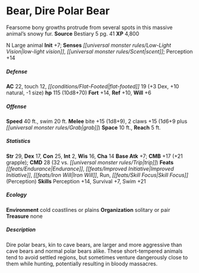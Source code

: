 ﻿---
cssclass: [monsters]
title1: Bear, Dire Polar Bear
desc_short: Fearsome bony growths protrude from several spots in this massive animal's
  snowy fur.
title2: Dire Polar Bear
CR: 8
sources:
- name: Bestiary 5
  page: 41
  link: http://paizo.com/products/btpy9g9x?Pathfinder-Roleplaying-Game-Bestiary-5
XP: 4800
alignment: N
size: Large
type: animal
initiative:
  bonus: 7
senses:
  low-light vision: true
  scent: true
AC:
  AC: 22
  touch: 12
  flat_footed: 19
  components:
    dex: 3
    natural: 10
    size: -1
HP:
  HP: 115
  long: 10d8+70
saves:
  fort: 14
  ref: 10
  will: 6
speeds:
  base: 40
  swim: 20
attacks:
  melee:
  - - text: bite +15 (1d8+9)
      entries:
      - - damage: 1d8+9
      attack: bite
      bonus:
      - 15
    - text: 2 claws +15 (1d6+9 plus grab)
      entries:
      - - damage: 1d6+9
        - effect: grab
      count: 2
      attack: claws
      bonus:
      - 15
space: 10
reach: 5
ability_scores:
  STR: 29
  DEX: 17
  CON: 25
  INT: 2
  WIS: 16
  CHA: 14
BAB: 7
CMB: 17
CMB_other: +21 grapple
CMD: 28
CMD_other: 32 vs. trip
feats:
- name: Endurance
- name: Improved Initiative
- name: Iron Will
- name: Run
- name: Skill Focus (Perception)
skills:
  Perception: 14
  Survival: 7
  Swim: 21
ecology:
  environment: cold coastlines or plains
  organization: solitary or pair
  treasure_type: none
desc_long: Dire polar bears, kin to cave bears, are larger and more aggressive than
  cave bears and normal polar bears alike. These short-tempered animals tend to avoid
  settled regions, but sometimes venture dangerously close to them while hunting,
  potentially resulting in bloody massacres.

---

# Bear, Dire Polar Bear
Fearsome bony growths protrude from several spots in this massive animal’s snowy fur.
**Source** Bestiary 5 pg. 41
**XP** 4,800

N Large animal
**Init** +7; **Senses** _[[universal monster rules/Low-Light Vision|low-light vision]]_, _[[universal monster rules/Scent|scent]]_; Perception +14

##### Defense

**AC** 22, touch 12, _[[conditions/Flat-Footed|flat-footed]]_ 19 (+3 Dex, +10 natural, -1 size)
**hp** 115 (10d8+70)
**Fort** +14, **Ref** +10, **Will** +6

##### Offense
**Speed** 40 ft., swim 20 ft.
**Melee** bite +15 (1d8+9), 2 claws +15 (1d6+9 plus _[[universal monster rules/Grab|grab]]_)
**Space** 10 ft., **Reach** 5 ft.

##### Statistics
**Str** 29, **Dex** 17, **Con** 25, **Int** 2, **Wis** 16, **Cha** 14
**Base Atk** +7; **CMB** +17 (+21 grapple); **CMD** 28 (32 vs. _[[universal monster rules/Trip|trip]]_)
**Feats** _[[feats/Endurance|Endurance]]_, _[[feats/Improved Initiative|Improved Initiative]]_, _[[feats/Iron Will|Iron Will]]_, Run, _[[feats/Skill Focus|Skill Focus]]_ (Perception)
**Skills** Perception +14, Survival +7, Swim +21

##### Ecology

**Environment** cold coastlines or plains
**Organization** solitary or pair
**Treasure** none

##### Description

Dire polar bears, kin to cave bears, are larger and more aggressive than cave bears and normal polar bears alike. These short-tempered animals tend to avoid settled regions, but sometimes venture dangerously close to them while hunting, potentially resulting in bloody massacres.